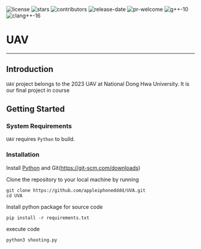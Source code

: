 ![license](https://img.shields.io/github/license/DVLab-NTU/qsyn?style=plastic)
![stars](https://img.shields.io/github/stars/DVLab-NTU/qsyn?style=plastic)
![contributors](https://img.shields.io/github/contributors/DVLab-NTU/qsyn?style=plastic)
![release-date](https://img.shields.io/github/release-date-pre/DVLab-NTU/qsyn?style=plastic)
![pr-welcome](https://img.shields.io/badge/PRs-welcome-green?style=plastic)
![g++-10](https://img.shields.io/badge/g++-≥10-blue?style=plastic)
![clang++-16](https://img.shields.io/badge/clang++-≥16-blueviolet?style=plastic)

# UAV

---

## Introduction
`UAV` project belongs to the 2023 UAV at National Dong Hwa University. It is our final project in course

## Getting Started

### System Requirements

`UAV` requires `Python` to build.

### Installation

Install [Python](https://www.python.org/downloads/release/python-3100/) and Git(https://git-scm.com/downloads)

Clone the repository to your local machine by running

```shell!
git clone https://github.com/appleiphonedddd/UVA.git
cd UVA
```
Install python package for source code

```shell!
pip install -r requirements.txt
```
execute code

```shell!
python3 shooting.py
```
